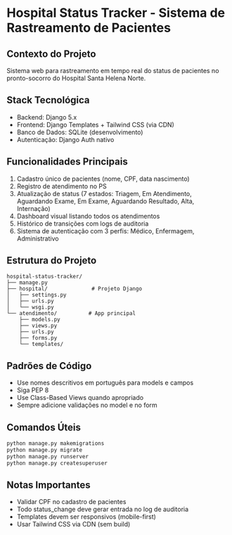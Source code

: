 # Hospital Status Tracker - Sistema de Rastreamento de Pacientes

## Contexto do Projeto
Sistema web para rastreamento em tempo real do status de pacientes no pronto-socorro do Hospital Santa Helena Norte.

## Stack Tecnológica
- Backend: Django 5.x
- Frontend: Django Templates + Tailwind CSS (via CDN)
- Banco de Dados: SQLite (desenvolvimento)
- Autenticação: Django Auth nativo

## Funcionalidades Principais
1. Cadastro único de pacientes (nome, CPF, data nascimento)
2. Registro de atendimento no PS
3. Atualização de status (7 estados: Triagem, Em Atendimento, Aguardando Exame, Em Exame, Aguardando Resultado, Alta, Internação)
4. Dashboard visual listando todos os atendimentos
5. Histórico de transições com logs de auditoria
6. Sistema de autenticação com 3 perfis: Médico, Enfermagem, Administrativo

## Estrutura do Projeto
```
hospital-status-tracker/
├── manage.py
├── hospital/              # Projeto Django
│   ├── settings.py
│   ├── urls.py
│   └── wsgi.py
└── atendimento/          # App principal
    ├── models.py
    ├── views.py
    ├── urls.py
    ├── forms.py
    └── templates/
```

## Padrões de Código
- Use nomes descritivos em português para models e campos
- Siga PEP 8
- Use Class-Based Views quando apropriado
- Sempre adicione validações no model e no form

## Comandos Úteis
```bash
python manage.py makemigrations
python manage.py migrate
python manage.py runserver
python manage.py createsuperuser
```

## Notas Importantes
- Validar CPF no cadastro de pacientes
- Todo status_change deve gerar entrada no log de auditoria
- Templates devem ser responsivos (mobile-first)
- Usar Tailwind CSS via CDN (sem build)
